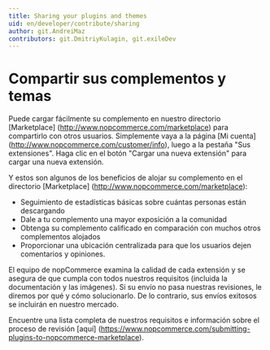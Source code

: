 ```yaml
---
title: Sharing your plugins and themes
uid: en/developer/contribute/sharing
author: git.AndreiMaz
contributors: git.DmitriyKulagin, git.exileDev
---
```


# Compartir sus complementos y temas

Puede cargar fácilmente su complemento en nuestro directorio [Marketplace] (http://www.nopcommerce.com/marketplace) para compartirlo con otros usuarios. Simplemente vaya a la página [Mi cuenta] (http://www.nopcommerce.com/customer/info), luego a la pestaña "Sus extensiones". Haga clic en el botón "Cargar una nueva extensión" para cargar una nueva extensión.

Y estos son algunos de los beneficios de alojar su complemento en el directorio [Marketplace] (http://www.nopcommerce.com/marketplace):

* Seguimiento de estadísticas básicas sobre cuántas personas están descargando
* Dale a tu complemento una mayor exposición a la comunidad
* Obtenga su complemento calificado en comparación con muchos otros complementos alojados
* Proporcionar una ubicación centralizada para que los usuarios dejen comentarios y opiniones.

El equipo de nopCommerce examina la calidad de cada extensión y se asegura de que cumpla con todos nuestros requisitos (incluida la documentación y las imágenes). Si su envío no pasa nuestras revisiones, le diremos por qué y cómo solucionarlo. De lo contrario, sus envíos exitosos se incluirán en nuestro mercado.

Encuentre una lista completa de nuestros requisitos e información sobre el proceso de revisión [aquí] (https://www.nopcommerce.com/submitting-plugins-to-nopcommerce-marketplace).